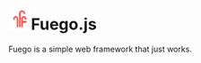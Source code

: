 <h1><img src="./src/fuego.png" width="40" height="inherit">Fuego.js</h1>

Fuego is a simple web framework that just works.